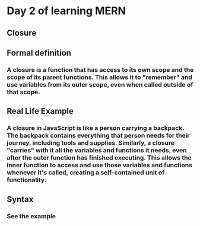 # Day 2 of learning MERN
## Closure

## Formal definition 

### A closure is a function that has access to its own scope and the scope of its parent functions. This allows it to "remember" and use variables from its outer scope, even when called outside of that scope.

## Real Life Example
### A closure in JavaScript is like a person carrying a backpack. The backpack contains everything that person needs for their journey, including tools and supplies. Similarly, a closure "carries" with it all the variables and functions it needs, even after the outer function has finished executing. This allows the inner function to access and use those variables and functions whenever it's called, creating a self-contained unit of functionality.

## Syntax

### See the example 